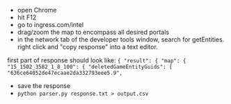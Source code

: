 * open Chrome
* hit F12
* go to ingress.com/intel
* drag/zoom the map to encompass all desired portals
* in the network tab of the developer tools window, search for getEntities. right click and "copy response" into a text editor. 

first part of response should look like:
```{ "result": { "map": { "15_1502_3582_1_8_100": { "deletedGameEntityGuids": [ "636ce64052de47ecaae2da332793eee5.9",```

* save the response
* ```python parser.py response.txt > output.csv```
